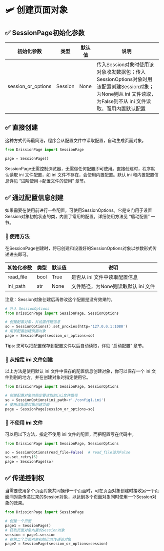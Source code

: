# 🛩️ 创建页面对象

## ✅️️ SessionPage初始化参数​

| 初始化参数       | 类型            | 默认值 | 说明                                                                 |
|------------------|-----------------|--------|----------------------------------------------------------------------|
| session_or_options | Session        | None   | 传入Session对象时使用该对象收发数据包；传入SessionOptions对象时用该配置创建Session对象；为None则从 ini 文件读取，为False则不从 ini 文件读取，而用内置默认配置 |

## ✅️️ 直接创建​

这种方式代码最简洁，程序会从配置文件中读取配置，自动生成页面对象。

```python
from DrissionPage import SessionPage

page = SessionPage()
```

SessionPage无需控制浏览器，无需做任何配置即可使用。直接创建时，程序默认读取 ini 文件配置，如 ini 文件不存在，会使用内置配置。默认 ini 和内置配置信息详见 “进阶使用->配置文件的使用” 章节。

## ✅️️ 通过配置信息创建​

如果需要在使用前进行一些配置，可使用SessionOptions。它是专门用于设置Session对象初始状态的类，内置了常用的配置。详细使用方法见 “启动配置” 一节。

### 📌 使用方法​

在SessionPage创建时，将已创建和设置好的SessionOptions对象以参数形式传递进去即可。

| 初始化参数 | 类型 | 默认值 | 说明 |
|------------|------|--------|------|
| read_file  | bool | True   | 是否从 ini 文件中读取配置信息 |
| ini_path   | str  | None   | 文件路径，为None则读取默认 ini 文件 |

注意：Session对象创建后再修改这个配置是没有效果的。

```python
# 导入 SessionOptions
from DrissionPage import SessionPage, SessionOptions

# 创建配置对象，并设置代理信息
so = SessionOptions().set_proxies(http='127.0.0.1:1080')
# 用该配置创建页面对象
page = SessionPage(session_or_options=so)
```

Tips: 您可以把配置保存到配置文件以后自动读取，详见 “启动配置” 章节。

### 📌 从指定 ini 文件创建​

以上方法是使用默认 ini 文件中保存的配置信息创建对象，你可以保存一个 ini 文件到别的地方，并在创建对象时指定使用它。

```python
from DrissionPage import SessionPage, SessionOptions

# 创建配置对象时指定要读取的ini文件路径
so = SessionOptions(ini_path=r'./config1.ini')
# 使用该配置对象创建页面
page = SessionPage(session_or_options=so)
```

### 📌 不使用 ini 文件​

可以用以下方法，指定不使用 ini 文件的配置，而把配置写在代码中。

```python
from DrissionPage import SessionPage, SessionOptions

so = SessionOptions(read_file=False)  # read_file设为False
so.set_retry(5)
page = SessionPage(so)
```

## ✅️️ 传递控制权​

当需要使用多个页面对象共同操作一个页面时，可在页面对象创建时接收另一个页面间对象传递过来的Session对象，以达到多个页面对象同时使用一个Session对象的效果。

```python
from DrissionPage import SessionPage

# 创建一个页面
page1 = SessionPage()
# 获取页面对象内置的Session对象
session = page1.session
# 在第二个页面对象初始化时传递该对象
page2 = SessionPage(session_or_options=session)
```